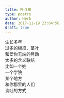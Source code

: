 ```yaml
---  
title: 叶与根  
type: poetry  
author: Herb  
date: 2017-11-19 23:04:50  
draft: true
---  
```

生长多年  
过多的根须、茎叶  
和爱你无端的晃动  
太多的含义联结  
比如一个姓  
一个学院  
某个地方  
和你那里的人们  
谈吐的方式